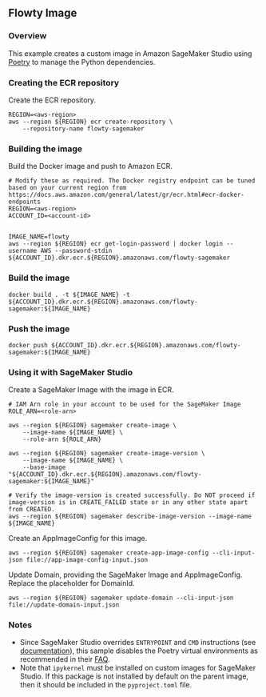 ## Flowty Image

### Overview

This example creates a custom image in Amazon SageMaker Studio using [Poetry](https://python-poetry.org/) to manage the Python dependencies.

### Creating the ECR repository
Create the ECR repository.
```
REGION=<aws-region>
aws --region ${REGION} ecr create-repository \
    --repository-name flowty-sagemaker
```

### Building the image
Build the Docker image and push to Amazon ECR.
```
# Modify these as required. The Docker registry endpoint can be tuned based on your current region from https://docs.aws.amazon.com/general/latest/gr/ecr.html#ecr-docker-endpoints
REGION=<aws-region>
ACCOUNT_ID=<account-id>


IMAGE_NAME=flowty
aws --region ${REGION} ecr get-login-password | docker login --username AWS --password-stdin ${ACCOUNT_ID}.dkr.ecr.${REGION}.amazonaws.com/flowty-sagemaker
```
### Build the image
```
docker build . -t ${IMAGE_NAME} -t ${ACCOUNT_ID}.dkr.ecr.${REGION}.amazonaws.com/flowty-sagemaker:${IMAGE_NAME}
```
### Push the image
```
docker push ${ACCOUNT_ID}.dkr.ecr.${REGION}.amazonaws.com/flowty-sagemaker:${IMAGE_NAME}
```

### Using it with SageMaker Studio
Create a SageMaker Image with the image in ECR. 
```
# IAM Arn role in your account to be used for the SageMaker Image
ROLE_ARN=<role-arn>

aws --region ${REGION} sagemaker create-image \
    --image-name ${IMAGE_NAME} \
    --role-arn ${ROLE_ARN}

aws --region ${REGION} sagemaker create-image-version \
    --image-name ${IMAGE_NAME} \
    --base-image "${ACCOUNT_ID}.dkr.ecr.${REGION}.amazonaws.com/flowty-sagemaker:${IMAGE_NAME}"

# Verify the image-version is created successfully. Do NOT proceed if image-version is in CREATE_FAILED state or in any other state apart from CREATED.
aws --region ${REGION} sagemaker describe-image-version --image-name ${IMAGE_NAME}
```

Create an AppImageConfig for this image.

```
aws --region ${REGION} sagemaker create-app-image-config --cli-input-json file://app-image-config-input.json

```

Update Domain, providing the SageMaker Image and AppImageConfig. Replace the placeholder for DomainId.

```
aws --region ${REGION} sagemaker update-domain --cli-input-json file://update-domain-input.json
```

### Notes

* Since SageMaker Studio overrides `ENTRYPOINT` and `CMD` instructions (see [documentation](https://docs.aws.amazon.com/sagemaker/latest/dg/studio-byoi-specs.html)), this sample disables the Poetry virtual environments as recommended in their [FAQ](https://python-poetry.org/docs/faq/#i-dont-want-poetry-to-manage-my-virtual-environments-can-i-disable-it). 
* Note that `ipykernel` must be installed on custom images for SageMaker Studio. If this package is not installed by default on the parent image, then it should be included in the `pyproject.toml` file. 